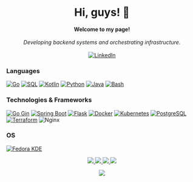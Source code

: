 <h1 align="center">Hi, guys! 👋</h1>

<p align="center">
    <b>Welcome to my page!</b><br><br>
    <i>
        Developing backend systems and orchestrating infrastructure.<br>
    </i><br>
    <a href="https://www.linkedin.com/in/mohamedmacow/">
        <img src="https://img.shields.io/badge/LinkedIn-blue?style=flat-square&logo=linkedin" alt="LinkedIn">
    </a>
</p>

### Languages
[![Go](https://img.shields.io/badge/go-black?style=for-the-badge&logo=go)](https://github.com/darth-raijin)
[![SQL](https://img.shields.io/badge/sql-black?style=for-the-badge&logo=mysql)](https://github.com/darth-raijin)
[![Kotlin](https://img.shields.io/badge/kotlin-black?style=for-the-badge&logo=kotlin)](https://github.com/darth-raijin)
[![Python](https://img.shields.io/badge/python-black?style=for-the-badge&logo=python)](https://github.com/darth-raijin)
[![Java](https://img.shields.io/badge/java-black?style=for-the-badge&logo=openjdk)](https://github.com/darth-raijin)
[![Bash](https://img.shields.io/badge/bash-black?style=for-the-badge&logo=gnu-bash&logoColor=white)](https://github.com/darth-raijin)


### Technologies & Frameworks
[![Go Gin](https://img.shields.io/badge/Go%20Gin-black?style=for-the-badge&logo=go)](https://github.com/darth-raijin)
[![Spring Boot](https://img.shields.io/badge/Spring%20Boot-black?style=for-the-badge&logo=spring-boot)](https://github.com/darth-raijin)
[![Flask](https://img.shields.io/badge/Flask-black?style=for-the-badge&logo=flask)](https://github.com/darth-raijin)
[![Docker](https://img.shields.io/badge/Docker-black?style=for-the-badge&logo=docker)](https://github.com/darth-raijin)
[![Kubernetes](https://img.shields.io/badge/Kubernetes-black?style=for-the-badge&logo=kubernetes)](https://github.com/darth-raijin)
[![PostgreSQL](https://img.shields.io/badge/PostgreSQL-black?style=for-the-badge&logo=postgresql)](https://github.com/darth-raijin)
[![Terraform](https://img.shields.io/badge/terraform-black?style=for-the-badge&logo=terraform)](https://github.com/darth-raijin)
![Nginx](https://img.shields.io/badge/nginx-%23009639.svg?style=for-the-badge&logo=nginx&logoColor=white)

### OS
[![Fedora KDE](https://img.shields.io/badge/linux-black?style=for-the-badge&logo=Linux)](https://github.com/darth-raijin)

<p align="center">
  <a href="https://github.com/darth-raijin">
    <img src="http://github-profile-summary-cards.vercel.app/api/cards/profile-details?username=darth-raijin&theme=transparent" />
  </a>
  <a href="https://github.com/darth-raijin">
    <img src="https://github-readme-streak-stats.herokuapp.com/?user=darth-raijin&hide_border=true&card_width=338&theme=transparent" />
  </a>
  <a href="https://github.com/darth-raijin">
    <img src="http://github-profile-summary-cards.vercel.app/api/cards/stats?username=darth-raijin&theme=transparent" />
  </a>
  <a href="https://github.com/darth-raijin">
    <img src="https://github-readme-stats.vercel.app/api/top-langs/?username=darth-raijin&langs_count=10&exclude_repo=&hide=jupyter%20notebook,vim%20script,cmake,makefile,batchfile,emacs%20lisp,css,html&layout=default&card_width=699&hide_border=true&theme=transparent" />
  </a>
</p>

<p align="center">
  <a href="https://github.com/darth-raijin">
    <img src="https://komarev.com/ghpvc/?username=darth-raijin&color=blue&style=flat)" />
  </a>
</p>
